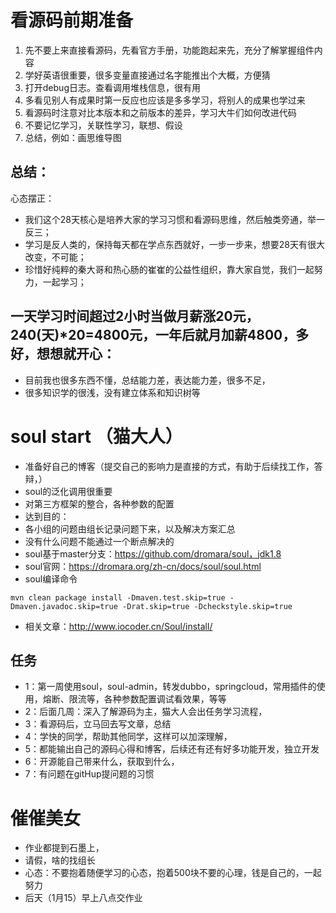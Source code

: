 # 看源码前期准备
1. 先不要上来直接看源码，先看官⽅⼿册，功能跑起来先，充分了解掌握组件内容
2. 学好英语很重要，很多变量直接通过名字能推出个⼤概，⽅便猜
4. 打开debug⽇志。查看调用堆栈信息，很有用
5. 多看⻅别⼈有成果时第⼀反应也应该是多多学习，将别⼈的成果也学过来
6. 看源码时注意对⽐本版本和之前版本的差异，学习⼤⽜们如何改进代码
7. 不要记忆学习，关联性学习，联想、假设
8. 总结，例如：画思维导图


## 总结：
心态摆正：
*  我们这个28天核心是培养大家的学习习惯和看源码思维，然后触类旁通，举一反三； 
*  学习是反人类的，保持每天都在学点东西就好，一步一步来，想要28天有很大改变，不可能；
*  珍惜好纯粹的秦大哥和热心肠的崔崔的公益性组织，靠大家自觉，我们一起努力，一起学习；
          
## 一天学习时间超过2小时当做月薪涨20元，240(天)*20=4800元，一年后就月加薪4800，多好，想想就开心：
*  目前我也很多东西不懂，总结能力差，表达能力差，很多不足，
*  很多知识学的很浅，没有建立体系和知识树等
      
      
#  soul start     （猫大人）
*  准备好自己的博客（提交自己的影响力是直接的方式，有助于后续找工作，答辩，）
*  soul的泛化调用很重要
*  对第三方框架的整合，各种参数的配置
*  达到目的：
*  各小组的问题由组长记录问题下来，以及解决方案汇总
*  没有什么问题不能通过一个断点解决的
*  soul基于master分支：https://github.com/dromara/soul，jdk1.8 
*  soul官网：https://dromara.org/zh-cn/docs/soul/soul.html
*  soul编译命令
```
mvn clean package install -Dmaven.test.skip=true -Dmaven.javadoc.skip=true -Drat.skip=true -Dcheckstyle.skip=true 
```
* 相关文章：http://www.iocoder.cn/Soul/install/ 

##  任务
*   1：第一周使用soul，soul-admin，转发dubbo，springcloud，常用插件的使用，熔断、限流等，各种参数配置调试看效果，等等
*   2：后面几周：深入了解源码为主，猫大人会出任务学习流程，
*   3：看源码后，立马回去写文章，总结
*   4：学快的同学，帮助其他同学，这样可以加深理解，
*   5：都能输出自己的源码心得和博客，后续还有还有好多功能开发，独立开发
*   6：开源能自己带来什么，获取到什么，
*   7：有问题在gitHup提问题的习惯

#  催催美女
*  作业都提到石墨上，
*  请假，啥的找组长
*  心态：不要抱着随便学习的心态，抱着500块不要的心理，钱是自己的，一起努力
*  后天（1月15）早上八点交作业